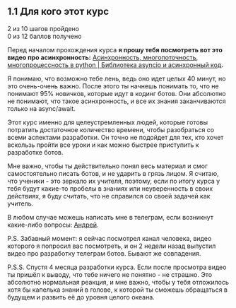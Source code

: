 ## 1.1 Для кого этот курс 
2 из 10 шагов пройдено  
0 из 12 баллов  получено

Перед началом прохождения курса **я прошу тебя посмотреть вот это видео про асинхронность:** [Асинхронность, многопоточность, многопроцессность в python | Библиотека asyncio и асинхронный код](https://www.youtube.com/watch?v=_4QY1nGFRY8)**.**

Я понимаю, что возможно тебе лень, ведь оно идет целых 40 минут, но это очень-очень важно. После этого ты начнешь понимать то, что не понимают 95% новичков, которые идут в кодинг ботов. Они абсолютно не понимают, что такое асинхронность, и все их знания заканчиваются только на async/await.

Этот курс именно для целеустремленных людей, которые готовы потратить достаточное количество времени, чтобы разобраться со всеми аспектами разработки. Он точно не подойдет для тех, кто хочет вскользь пройти все уроки и как можно быстрее приступить к разработке ботов.

Мне важно, чтобы ты действительно понял весь материал и смог самостоятельно писать ботов, и не ударить в грязь лицом. Я считаю, что ученики - это зеркало их учителя, поэтому, если по итогу курса у тебя будут какие-то пробелы в знаниях или неуверенность в своих действиях, я буду считать, что не справился со своей задачей как учитель.

В любом случае можешь написать мне в телеграм, если возникнут какие-либо вопросы: [Андрей](https://t.me/SmolevAndrey).

P.S. Забавный момент: я сейчас посмотрел канал человека, видео которого я попросил вас посмотреть, и он 2 недели назад выпустил видео про разработку телеграм ботов. Бывают же совпадения.

P.S.S. Спустя 4 месяца разработки курса. Если после просмотра видео ты пришёл к выводу, что тебе ничего не понятно - не страшно. Это абсолютно нормальная реакция, и мне важно, чтобы у тебя отложилось хотя бы капелька знаний в голове, к которой ты сможешь обращаться в будущем и развить её до уровня целого океана.